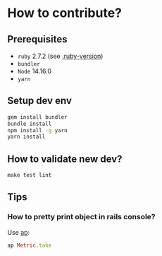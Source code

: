 # How to contribute?

## Prerequisites

- `ruby` 2.7.2 (see [.ruby-version](../.ruby-version))
- `bundler`
- `Node` 14.16.0
- `yarn`

## Setup dev env

```bash
gem install bundler
bundle install
npm install -g yarn
yarn install
```

## How to validate new dev?

`make test lint`

## Tips

### How to pretty print object in rails console?

Use [ap](https://github.com/awesome-print/awesome_print):

```ruby
ap Metric.take
```
